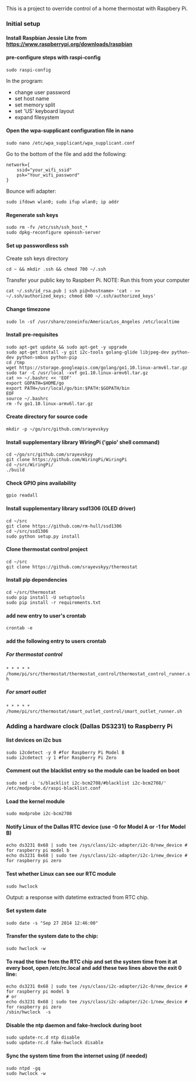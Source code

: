 This is a project to override control of a home thermostat with Raspbery Pi.

### Initial setup

#### Install Raspbian Jessie Lite from https://www.raspberrypi.org/downloads/raspbian

#### pre-configure steps with raspi-config
```
sudo raspi-config
```
In the program:
- change user password
- set host name
- set memory split
- set 'US' keyboard layout
- expand filesystem

#### Open the wpa-supplicant configuration file in nano
```
sudo nano /etc/wpa_supplicant/wpa_supplicant.conf
```
Go to the bottom of the file and add the following: 
```
network={
    ssid="your_wifi_ssid"
    psk="Your_wifi_password"
}
```
Bounce wifi adapter:
```
sudo ifdown wlan0; sudo ifup wlan0; ip addr
```

#### Regenerate ssh keys
```
sudo rm -fv /etc/ssh/ssh_host_*
sudo dpkg-reconfigure openssh-server
```
#### Set up passwordless ssh

Create ssh keys directory
```
cd ~ && mkdir .ssh && chmod 700 ~/.ssh
```
Transfer your public key to Raspberr Pi.
NOTE: Run this from your computer
```
cat ~/.ssh/id_rsa.pub | ssh pi@<hostname> 'cat - >> ~/.ssh/authorized_keys; chmod 600 ~/.ssh/authorized_keys'
```

#### Change timezone
`sudo ln -sf /usr/share/zoneinfo/America/Los_Angeles /etc/localtime`

#### Install pre-requisites

```
sudo apt-get update && sudo apt-get -y upgrade
sudo apt-get install -y git i2c-tools golang-glide libjpeg-dev python-dev python-smbus python-pip
cd /tmp
wget https://storage.googleapis.com/golang/go1.10.linux-armv6l.tar.gz
sudo tar -C /usr/local -xvf go1.10.linux-armv6l.tar.gz
cat >> ~/.bashrc << 'EOF'
export GOPATH=$HOME/go
export PATH=/usr/local/go/bin:$PATH:$GOPATH/bin
EOF
source ~/.bashrc
rm -fv go1.10.linux-armv6l.tar.gz
```
#### Create directory for source code
`mkdir -p ~/go/src/github.com/srayevskyy`

#### Install supplementary library WiringPi ('gpio' shell command)
```
cd ~/go/src/github.com/srayevskyy
git clone https://github.com/WiringPi/WiringPi
cd ~/src/WiringPi/
./build
```
#### Check GPIO pins availability
`gpio readall`

#### Install supplementary library ssd1306 (OLED driver)

```
cd ~/src
git clone https://github.com/rm-hull/ssd1306
cd ~/src/ssd1306
sudo python setup.py install
```

#### Clone thermostat control project

```
cd ~/src
git clone https://github.com/srayevskyy/thermostat
```

#### Install pip dependencies
```
cd ~/src/thermostat
sudo pip install -U setuptools
sudo pip install -r requirements.txt 
```

#### add new entry to user's crontab
`crontab -e`

#### add the following entry to users crontab
##### For thermostat control
`* * * * * /home/pi/src/thermostat/thermostat_control/thermostat_control_runner.sh`
##### For smart outlet
`* * * * * /home/pi/src/thermostat/smart_outlet_control/smart_outlet_runner.sh`

### Adding a hardware clock (Dallas DS3231) to Raspberry Pi
#### list devices on i2c bus
```
sudo i2cdetect -y 0 #for Raspberry Pi Model B
sudo i2cdetect -y 1 #for Raspberry Pi Zero
```
#### Comment out the blacklist entry so the module can be loaded on boot 
`sudo sed -i 's/blacklist i2c-bcm2708/#blacklist i2c-bcm2708/' /etc/modprobe.d/raspi-blacklist.conf`
#### Load the kernel module
`sudo modprobe i2c-bcm2708`
#### Notify Linux of the Dallas RTC device (use -0 for Model A or -1 for Model B)
```
echo ds3231 0x68 | sudo tee /sys/class/i2c-adapter/i2c-0/new_device # for raspberry pi model b
echo ds3231 0x68 | sudo tee /sys/class/i2c-adapter/i2c-1/new_device # for raspberry pi zero
```
#### Test whether Linux can see our RTC module
`sudo hwclock`

Output: a response with datetime extracted from RTC chip.
#### Set system date
`sudo date -s "Sep 27 2014 12:46:00"`
#### Transfer the system date to the chip:
`sudo hwclock -w`
#### To read the time from the RTC chip and set the system time from it at every boot, open /etc/rc.local and add these two lines above the exit 0 line:
```
echo ds3231 0x68 | sudo tee /sys/class/i2c-adapter/i2c-0/new_device # for raspberry pi model b
# or
echo ds3231 0x68 | sudo tee /sys/class/i2c-adapter/i2c-1/new_device # for raspberry pi zero
/sbin/hwclock  -s
```
#### Disable the ntp daemon and fake-hwclock during boot
```
sudo update-rc.d ntp disable
sudo update-rc.d fake-hwclock disable
```
#### Sync the system time from the internet using (if needed)
```
sudo ntpd -gq
sudo hwclock -w
```
